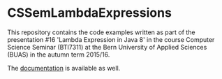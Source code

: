 # CSSemLambdaExpressions
This repository contains the code examples written as part of the presentation #16 'Lambda Expression in Java 8'
in the course Computer Science Seminar (BTI7311) at the Bern University of Applied Sciences (BUAS) in the autumn term 2015/16.

The [documentation](doc/documentation.pdf) is available as well.
